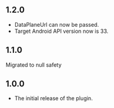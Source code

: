 ## 1.2.0
- DataPlaneUrl can now be passed.
- Target Android API version now is 33.

## 1.1.0
Migrated to null safety

## 1.0.0

* The initial release of the plugin.
